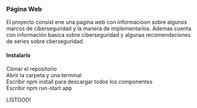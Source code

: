 ### Página Web 
El proyecto consist ene una pagina web con informacioon sobre algunos marcos de ciberseguridad y la manera de implementarlos. Ademas cuenta con información basica sobre ciberseguridad y algunas recomendaciones de series sobre cberseguridad. 

#### Instalarlo 
Clonar el repositorio   
Abrir la carpeta y una terminal  
Escribir npm install para descargar todos los componentes   
Escribir npm run-start app 

LISTOOO! 
